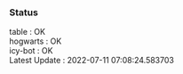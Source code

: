 ### Status


table : OK  
hogwarts : OK  
icy-bot : OK  
Latest Update : 2022-07-11 07:08:24.583703

